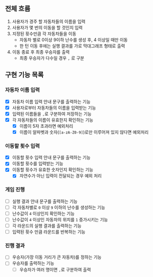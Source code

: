 ## 전체 흐름
1. 사용자가 경주 할 자동차들의 이름을 입력
2. 사용자가 몇 번의 이동을 할 것인지 입력
3. 지정된 횟수만큼 각 자동차들을 이동
   - 자동차 별로 0이상 9이하 난수를 생성 후, 4 이상일 때만 이동
   - 한 턴 이동 후에는 실행 결과를 가로 막대그래프 형태로 출력
4. 이동 종료 후 최종 우승자를 출력
   - 최종 우승자가 다수일 경우 `,` 로 구분

## 구현 기능 목록
### 자동차 이름 입력
- [x] 자동차 이름 입력 안내 문구를 출력하는 기능
- [x] 사용자로부터 자동차들의 이름을 입력받는 기능
- [x] 입력된 이름들을 `,`로 구분하여 저장하는 기능
- [x] 각 자동차들의 이름이 유효한지 확인하는 기능
  - [x] 이름이 5자 초과라면 예외처리
  - [x] 이름이 알파벳과 숫자(`[a-zA-Z0-9]`)로만 이루어져 있지 않다면 예외처리

### 이동할 횟수 입력
- [x] 이동할 횟수 입력 안내 문구를 출력하는 기능
- [x] 이동할 횟수를 입력받는 기능
- [x] 이동할 횟수가 유효한 숫자인지 확인하는 기능
  - [x] 자연수가 아닌 입력이 전달되는 경우 예외 처리

### 게임 진행
- [ ] 실행 결과 안내 문구를 출력하는 기능
- [ ] 각 자동차별로 `0` 이상 `9` 이하의 난수를 생성하는 기능
- [ ] 난수값이 `4` 이상인지 확인하는 기능
- [ ] 난수값이 `4` 이상인 자동차의 위치를 `1` 증가시키는 기능
- [ ] 각 라운드의 실행 결과를 출력하는 기능
- [ ] 입력된 횟수 만큼 라운드를 반복하는 기능

### 진행 결과
- [ ] 우승자(가장 이동 거리가 큰 자동차)를 정하는 기능
- [ ] 우승자를 출력하는 기능
  - [ ] 우승자가 여러 명이면 `,`로 구분하여 출력
